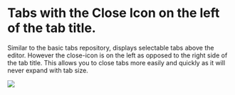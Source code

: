 # Tabs with the Close Icon on the left of the tab title.

Similar to the basic tabs repository, displays selectable tabs above the editor. However the close-icon is on the left as opposed to the right side of the tab title. This allows you to close tabs more easily and quickly as it will never expand with tab size.  

![](https://cloud.githubusercontent.com/assets/4514000/12640447/b872adb2-c55e-11e5-967c-0c6684488f4a.png)
